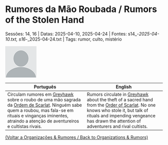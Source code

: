 
# Rumores da Mão Roubada / Rumors of the Stolen Hand

Sessões: 14, 16 | Datas: 2025-04-10, 2025-04-24 | Fontes: s14_-_2025-04-10.txt, s16_-_2025-04-24.txt | Tags: rumor, culto, mistério

![Rumores da Mão Roubada](blank.png)

| Português | English |
|-----------|---------|
| Circulam rumores em [Greyhawk](cidade_de_greyhawk.md) sobre o roubo de uma mão sagrada da [Ordem de Scarlat](ordem_de_scarlat.md). Ninguém sabe quem a roubou, mas fala-se em rituais e vinganças iminentes, atraindo a atenção de aventureiros e cultistas rivais. | Rumors circulate in [Greyhawk](cidade_de_greyhawk.md) about the theft of a sacred hand from the [Order of Scarlat](ordem_de_scarlat.md). No one knows who stole it, but talk of rituals and impending vengeance has drawn the attention of adventurers and rival cultists. |

[(Voltar a Organizações & Rumores / Back to Organizations & Rumors)](organizacoes.md)  


